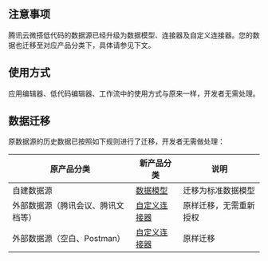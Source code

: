 
## 注意事项
腾讯云微搭低代码的数据源已经升级为数据模型、连接器及自定义连接器。您的数据也迁移至对应产品分类下，具体请参见下文。


## 使用方式
应用编辑器、低代码编辑器、工作流中的使用方式与原来一样，开发者无需处理。

## 数据迁移

原数据源的历史数据已按照如下规则进行了迁移，开发者无需做处理：

| 原产品分类 | 新产品分类 | 说明 |
|----------|-----------|--------|
| 自建数据源 | [数据模型](https://cloud.tencent.com/document/product/1301/68441) | 迁移为标准数据模型 |
| 外部数据源（腾讯会议、腾讯文档等） | [自定义连接器](https://cloud.tencent.com/document/product/1301/68439) | 原样迁移，无需重新授权 |
| 外部数据源（空白、Postman）| [自定义连接器](https://cloud.tencent.com/document/product/1301/68439) | 原样迁移 |

